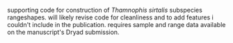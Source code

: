 supporting code for construction of <i>Thamnophis sirtalis</i> subspecies rangeshapes. will likely revise code for cleanliness and to add features i couldn't include in the publication. requires sample and range data available on the manuscript's Dryad submission.
